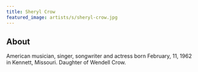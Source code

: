 ```yaml
---
title: Sheryl Crow
featured_image: artists/s/sheryl-crow.jpg
---
```

## About

American musician, singer, songwriter and actress born February, 11, 1962 in Kennett, Missouri.
Daughter of Wendell Crow.
